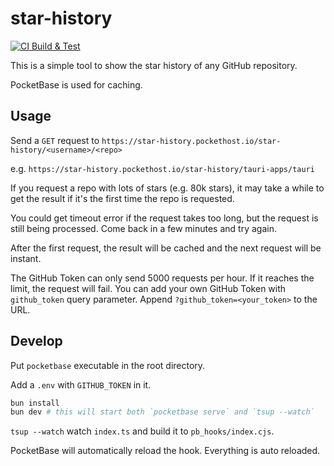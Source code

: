 # star-history

[![CI Build & Test](https://github.com/HuakunShen/star-history/actions/workflows/ci.yml/badge.svg)](https://github.com/HuakunShen/star-history/actions/workflows/ci.yml)

This is a simple tool to show the star history of any GitHub repository.

PocketBase is used for caching.

## Usage

Send a `GET` request to `https://star-history.pockethost.io/star-history/<username>/<repo>`

e.g. `https://star-history.pockethost.io/star-history/tauri-apps/tauri`

If you request a repo with lots of stars (e.g. 80k stars), it may take a while to get the result if it's the first time the repo is requested.

You could get timeout error if the request takes too long, but the request is still being processed. Come back in a few minutes and try again.

After the first request, the result will be cached and the next request will be instant.

The GitHub Token can only send 5000 requests per hour. If it reaches the limit, the request will fail.
You can add your own GitHub Token with `github_token` query parameter. Append `?github_token=<your_token>` to the URL.

## Develop

Put `pocketbase` executable in the root directory.

Add a `.env` with `GITHUB_TOKEN` in it.

```bash
bun install
bun dev # this will start both `pocketbase serve` and `tsup --watch`
```

`tsup --watch` watch `index.ts` and build it to `pb_hooks/index.cjs`.

PocketBase will automatically reload the hook. Everything is auto reloaded.
